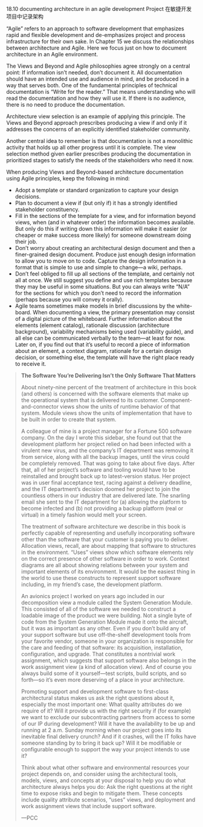 18.10 documenting architecture in an agile development Project 在敏捷开发项目中记录架构

“Agile” refers to an approach to software development that emphasizes rapid and flexible development and de-emphasizes project and process infrastructure for their own sake. In Chapter 15 we discuss the relationships between architecture and Agile. Here we focus just on how to document architecture in an Agile environment.

The Views and Beyond and Agile philosophies agree strongly on a central point: If information isn’t needed, don’t document it. All documentation should have an intended use and audience in mind, and be produced in a way that serves both. One of the fundamental principles of technical documentation is “Write for the reader.” That means understanding who will read the documentation and how they will use it. If there is no audience, there is no need to produce the documentation.

Architecture view selection is an example of applying this principle. The Views and Beyond approach prescribes producing a view if and only if it addresses the concerns of an explicitly identified stakeholder community.

Another central idea to remember is that documentation is not a monolithic activity that holds up all other progress until it is complete. The view selection method given earlier prescribes producing the documentation in prioritized stages to satisfy the needs of the stakeholders who need it now.

When producing Views and Beyond-based architecture documentation using Agile principles, keep the following in mind:

* Adopt a template or standard organization to capture your design decisions.
* Plan to document a view if (but only if) it has a strongly identified stakeholder constituency.
* Fill in the sections of the template for a view, and for information beyond views, when (and in whatever order) the information becomes available. But only do this if writing down this information will make it easier (or cheaper or make success more likely) for someone downstream doing their job.
* Don’t worry about creating an architectural design document and then a finer-grained design document. Produce just enough design information to allow you to move on to code. Capture the design information in a format that is simple to use and simple to change—a wiki, perhaps.
* Don’t feel obliged to fill up all sections of the template, and certainly not all at once. We still suggest you define and use rich templates because they may be useful in some situations. But you can always write “N/A” for the sections for which you don’t need to record the information (perhaps because you will convey it orally).
* Agile teams sometimes make models in brief discussions by the white-board. When documenting a view, the primary presentation may consist of a digital picture of the whiteboard. Further information about the elements (element catalog), rationale discussion (architecture background), variability mechanisms being used (variability guide), and all else can be communicated verbally to the team—at least for now. Later on, if you find out that it’s useful to record a piece of information about an element, a context diagram, rationale for a certain design decision, or something else, the template will have the right place ready to receive it.

>
> **The Software You’re Delivering Isn’t the Only Software That Matters**
> 
> About ninety-nine percent of the treatment of architecture in this book (and others) is concerned with the software elements that make up the operational system that is delivered to its customer. Component-and-connector views show the units of runtime behavior of that system. Module views show the units of implementation that have to be built in order to create that system.
>
> A colleague of mine is a project manager for a Fortune 500 software company. On the day I wrote this sidebar, she found out that the development platform her project relied on had been infected with a virulent new virus, and the company’s IT department was removing it from service, along with all the backup images, until the virus could be completely removed. That was going to take about five days. After that, all of her project’s software and tooling would have to be reinstalled and brought back up to latest-version status. Her project was in user final acceptance test, racing against a delivery deadline, and the IT department’s decision doomed her project to join the countless others in our industry that are delivered late. The snarling email she sent to the IT department for (a) allowing the platform to become infected and (b) not providing a backup platform (real or virtual) in a timely fashion would melt your screen.
>
> The treatment of software architecture we describe in this book is perfectly capable of representing and usefully incorporating software other than the software that your customer is paying you to deliver. Allocation views, recall, are about mapping that software to structures in the environment. “Uses” views show which software elements rely on the correct presence of other software in order to work. Context diagrams are all about showing relations between your system and important elements of its environment. It would be the easiest thing in the world to use these constructs to represent support software including, in my friend’s case, the development platform.
>
> An avionics project I worked on years ago included in our decomposition view a module called the System Generation Module. This consisted of all of the software we needed to construct a loadable image of the product we were building. Not a single byte of code from the System Generation Module made it onto the aircraft, but it was as important as any other. Even if you don’t build any of your support software but use off-the-shelf development tools from your favorite vendor, someone in your organization is responsible for the care and feeding of that software: its acquisition, installation, configuration, and upgrade. That constitutes a nontrivial work assignment, which suggests that support software also belongs in the work assignment view (a kind of allocation view). And of course you always build some of it yourself—test scripts, build scripts, and so forth—so it’s even more deserving of a place in your architecture.
>
> Promoting support and development software to first-class architectural status makes us ask the right questions about it, especially the most important one: What quality attributes do we require of it? Will it provide us with the right security if (for example) we want to exclude our subcontracting partners from access to some of our IP during development? Will it have the availability to be up and running at 2 a.m. Sunday morning when our project goes into its inevitable final delivery crunch? And if it crashes, will the IT folks have someone standing by to bring it back up? Will it be modifiable or configurable enough to support the way your project intends to use it?
>
> Think about what other software and environmental resources your project depends on, and consider using the architectural tools, models, views, and concepts at your disposal to help you do what architecture always helps you do: Ask the right questions at the right time to expose risks and begin to mitigate them. These concepts include quality attribute scenarios, “uses” views, and deployment and work assignment views that include support software.
>
> —PCC
>

